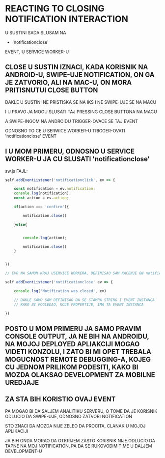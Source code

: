 # REACTING TO CLOSING NOTIFICATION INTERACTION

U SUSTINI SADA SLUSAM NA

- 'notificationclose'

EVENT, U SERVICE WORKER-U

## CLOSE U SUSTIN IZNACI, KADA KORISNIK NA ANDROID-U, SWIPE-UJE NOTIFICATION, ON GA JE ZATVORIO, ALI NA MAC-U, ON MORA PRITISNUTUI CLOSE BUTTON

DAKLE U SUSTINI NE PRISTISKA SE NA IKS I NE SWIPE-UJE SE NA MACU

I U PRAVO JA MOGU SLUSATI TAJ PRESSING CLOSE BUTTONA NA MACU

A SWIPE-INGOM NA ANDROIDU TRIGGER-OVACE SE TAJ EVENT

ODNOSNO TO CE U SERWICE WORKER-U TRIGGER-OVATI 'notificationclose' EVENT

## I U MOM PRIMERU, ODNOSNO U SERVICE WORKER-U JA CU SLUSATI 'notificationclose'

sw.js FAJL:

```javascript
self.addEventListener('notificationclick', ev => {

    const notification = ev.notification;
    console.log(notification);
    const action = ev.action;

    if(action === 'confirm'){

        notification.close()

    }else{


        console.log(action);

        notification.close()
    }


})

// EVO NA SAMOM KRAJ USERVICE WORKERA, DEFINISAO SAM KACENJE ON notificationclose EVENT HANDLER-A

self.addEventListener('notificationclose' ev => {

    console.log('Notification was closed', ev)

    // DAKLE SAMO SAM DEFINISAO DA SE STAMPA STRING I EVENT INSTANCA
    // KAKO BI POGLEDAO, KOJE PROPERTIJE, IMA TA EVENT INSTANCA

})

```

## POSTO U MOM PRIMERU JA SAMO PRAVIM CONSOLE OUTPUT, JA NE BIH NA ANDROIDU, NA MOJOJ DEPLOYED APLIAKCIJI MOGAO VIDETI KONZOLU, I ZATO BI MI OPET TREBALA MOGUCNOST REMOTE DEBUGGING-A, KOJEG CU JEDNOM PRILIKOM PODESITI, KAKO BI MOZDA OLAKSAO DEVELOPMENT ZA MOBILNE UREDJAJE

## ZA STA BIH KORISTIO OVAJ EVENT

PA MOGAO BI DA SALJEM ANALITIKU SERVERU, O TOME DA JE KORISNIK ODLUCIO DA SWIPE-UJE, ODNOSNO ZATVORI NOTIFICATION

STO ZNACI DA MOZDA NIJE ZELEO DA PROCITA, CLANAK U MOJOJ APLIKACIJI

JA BIH ONDA MORAO DA OTKRIJEM ZASTO KORISNIK NIJE ODLUCIO DA TAPNE NA MOJ NOTIFICATION, PA DA SE RUKOVODIM TIME U DALJEM DEVELOPMENT-U